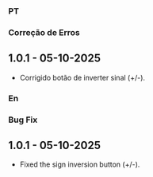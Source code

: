 ### PT

### Correção de Erros

## 1.0.1 - 05-10-2025

- Corrigido botão de inverter sinal (+/-).


### En

### Bug Fix

## 1.0.1 - 05-10-2025

- Fixed the sign inversion button (+/-).